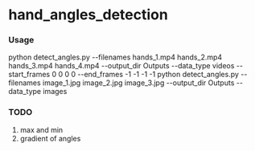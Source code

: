 # hand_angles_detection
### Usage
python detect_angles.py --filenames hands_1.mp4 hands_2.mp4 hands_3.mp4 hands_4.mp4 --output_dir Outputs --data_type videos --start_frames 0 0 0 0 --end_frames -1 -1 -1 -1
python detect_angles.py --filenames image_1.jpg image_2.jpg image_3.jpg --output_dir Outputs --data_type images

### TODO
1. max and min
2. gradient of angles 